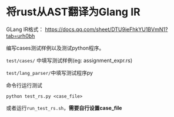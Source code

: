 # 将rust从AST翻译为Glang IR

GLang IR格式：
https://docs.qq.com/sheet/DTU9ieFhkYU1BVmN1?tab=urh0bh

编写cases测试样例以及测试python程序。

`test/cases/` 中填写测试样例(eg: assignment_expr.rs)

`test/lang_parser/`中填写测试程序py

命令行运行测试
```
python test_rs.py <case_file> 
```
或者运行`run_test_rs.sh`，**需要自行设置case_file**


